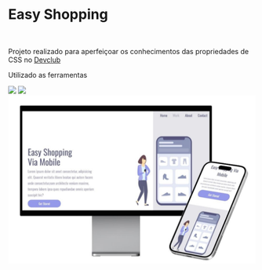 <h1>Easy Shopping</h1>
<br>
<p>Projeto realizado para aperfeiçoar os conhecimentos das propriedades de CSS no <a href="https://rodolfomori.com.br/">Devclub</a></p>
<p>Utilizado as ferramentas</p>
  <img src="https://img.shields.io/badge/HTML5-9499EA?style=for-the-badge&logo=html5&logoColor=white"/>
  <img src="https://img.shields.io/badge/CSS-9499EA?style=for-the-badge&logo=css3&logoColor=white"/>
 <br>
   <img whidt=450px src="https://github.com/IsabelPereira9405/Responsivo/blob/master/f2e91bd4-470e-4501-a9e2-d16be47a3c80.jpg?raw=true"/>
   
